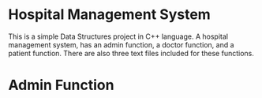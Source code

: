 # Hospital Management System

This is a simple Data Structures project in C++ language. A hospital management system, has an admin function, a doctor function, and a patient function. There are also three text files included for these functions.
# Admin Function

